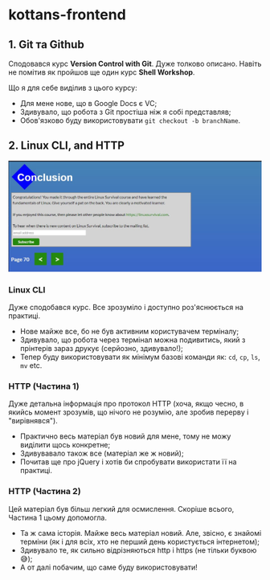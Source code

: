 # kottans-frontend

## 1. Git та Github

Сподовався курс **Version Control with Git**. Дуже толково описано. Навіть не помітив як пройшов ще один курс **Shell Workshop**.

Що я для себе виділив з цього курсу:
  - Для мене нове, що в Google Docs є VC;
  - Здивувало, що робота з Git простіша ніж я собі представляв;
  - Обов'язково буду використовувати `git checkout -b branchName`.

## 2. Linux CLI, and HTTP

![linux](./task_linux_cli/Linux.jpg)
### Linux CLI
Дуже сподобався курс. Все зрозуміло і доступно роз'яснюється на практиці.
  - Нове майже все, бо не був активним користувачем терміналу;
  - Здивувало, що робота через термінал можна подивитись, який з прінтерів зараз друкує (серйозно, здивувало!);
  - Тепер буду використовувати як мінімум базові команди як: `cd`, `cp`, `ls`, `mv` etc.

### HTTP (Частина 1)

Дуже детальна інформація про протокол HTTP (хоча, якщо чесно, в якийсь момент зрозумів, що нічого не розумію, але зробив перерву і "вирівнявся").
  - Практично весь матеріал був новий для мене, тому не можу виділити щось конкретне;
  - Здивувавало також все (матеріал же ж новий);
  - Почитав ще про jQuery і хотів би спробувати використати її на практиці.

### HTTP (Частина 2)

Цей матеріал був більш легкий для осмислення. Скоріше всього, Частина 1 цьому допомогла. 
 - Та ж сама історія. Майже весь матеріал новий. Але, звісно, є знайомі терміни (як і для всіх, хто не перший день користується інтернетом);
 - Здивувало те, як сильно відрізняються http і https (не тільки буквою :sweat_smile:);
 - А от далі побачим, що саме буду використовувати!
